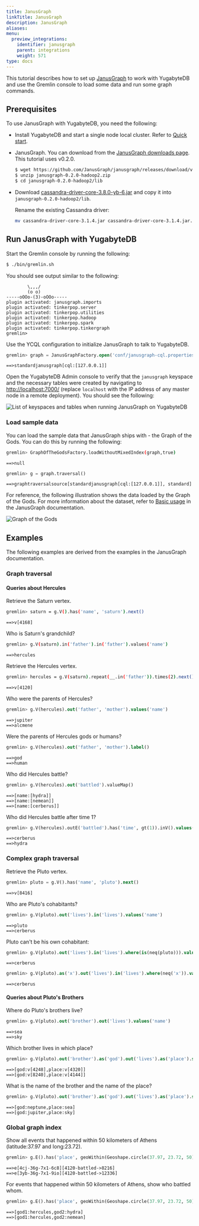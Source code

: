 ```yaml
---
title: JanusGraph
linkTitle: JanusGraph
description: JanusGraph
aliases:
menu:
  preview_integrations:
    identifier: janusgraph
    parent: integrations
    weight: 571
type: docs
---
```


This tutorial describes how to set up [JanusGraph](https://janusgraph.org/) to work with YugabyteDB and use the Gremlin console to load some data and run some graph commands.

## Prerequisites

To use JanusGraph with YugabyteDB, you need the following:

- Install YugabyteDB and start a single node local cluster. Refer to [Quick start](../../quick-start/).
- JanusGraph. You can download from the [JanusGraph downloads page](https://github.com/JanusGraph/janusgraph/releases). This tutorial uses v0.2.0.

  ```sh
  $ wget https://github.com/JanusGraph/janusgraph/releases/download/v0.2.0/janusgraph-0.2.0-hadoop2.zip
  $ unzip janusgraph-0.2.0-hadoop2.zip
  $ cd janusgraph-0.2.0-hadoop2/lib
  ```

- Download [cassandra-driver-core-3.8.0-yb-6.jar](https://repo1.maven.org/maven2/com/yugabyte/cassandra-driver-core/3.8.0-yb-6/cassandra-driver-core-3.8.0-yb-6.jar) and copy it into `janusgraph-0.2.0-hadoop2/lib`.

  Rename the existing Cassandra driver:

  ```sh
  mv cassandra-driver-core-3.1.4.jar cassandra-driver-core-3.1.4.jar.orig
  ```

## Run JanusGraph with YugabyteDB

Start the Gremlin console by running the following:

```sh
$ ./bin/gremlin.sh
```

You should see output similar to the following:

```output
        \,,,/
        (o o)
-----oOOo-(3)-oOOo-----
plugin activated: janusgraph.imports
plugin activated: tinkerpop.server
plugin activated: tinkerpop.utilities
plugin activated: tinkerpop.hadoop
plugin activated: tinkerpop.spark
plugin activated: tinkerpop.tinkergraph
gremlin>
```

Use the YCQL configuration to initialize JanusGraph to talk to YugabyteDB.

```sql
gremlin> graph = JanusGraphFactory.open('conf/janusgraph-cql.properties')
```

```output
==>standardjanusgraph[cql:[127.0.0.1]]
```

Open the YugabyteDB Admin console to verify that the `janusgraph` keyspace and the necessary tables were created by navigating to <http://localhost:7000/> (replace `localhost` with the IP address of any master node in a remote deployment). You should see the following:

![List of keyspaces and tables when running JanusGraph on YugabyteDB](/images/develop/ecosystem-integrations/janusgraph/yb-janusgraph-tables.png)

### Load sample data

You can load the sample data that JanusGraph ships with - the Graph of the Gods. You can do this by running the following:

```sh
gremlin> GraphOfTheGodsFactory.loadWithoutMixedIndex(graph,true)
```

```output
==>null
```

```sql
gremlin> g = graph.traversal()
```

```output
==>graphtraversalsource[standardjanusgraph[cql:[127.0.0.1]], standard]
```

For reference, the following illustration shows the data loaded by the Graph of the Gods. For more information about the dataset, refer to [Basic usage](https://docs.janusgraph.org/getting-started/basic-usage/) in the JanusGraph documentation.

![Graph of the Gods](/images/develop/ecosystem-integrations/janusgraph/graph-of-the-gods-2.png)

## Examples

The following examples are derived from the examples in the JanusGraph documentation.

### Graph traversal

#### Queries about Hercules

Retrieve the Saturn vertex.

```sh
gremlin> saturn = g.V().has('name', 'saturn').next()
```

```output
==>v[4168]
```

Who is Saturn's grandchild?

```sh
gremlin> g.V(saturn).in('father').in('father').values('name')
```

```output
==>hercules
```

Retrieve the Hercules vertex.

```sh
gremlin> hercules = g.V(saturn).repeat(__.in('father')).times(2).next()
```

```output
==>v[4120]
```

Who were the parents of Hercules?

```sql
gremlin> g.V(hercules).out('father', 'mother').values('name')
```

```output
==>jupiter
==>alcmene
```

Were the parents of Hercules gods or humans?

```sql
gremlin> g.V(hercules).out('father', 'mother').label()
```

```output
==>god
==>human
```

Who did Hercules battle?

```sql
gremlin> g.V(hercules).out('battled').valueMap()
```

```output
==>[name:[hydra]]
==>[name:[nemean]]
==>[name:[cerberus]]
```

Who did Hercules battle after time 1?

```sql
gremlin> g.V(hercules).outE('battled').has('time', gt(1)).inV().values('name')
```

```output
==>cerberus
==>hydra
```

### Complex graph traversal

Retrieve the Pluto vertex.

```sql
gremlin> pluto = g.V().has('name', 'pluto').next()
```

```output
==>v[8416]
```

Who are Pluto's cohabitants?

```sql
gremlin> g.V(pluto).out('lives').in('lives').values('name')
```

```output
==>pluto
==>cerberus
```

Pluto can't be his own cohabitant:

```sql
gremlin> g.V(pluto).out('lives').in('lives').where(is(neq(pluto))).values('name')
```

```output
==>cerberus
```

```sql
gremlin> g.V(pluto).as('x').out('lives').in('lives').where(neq('x')).values('name')
```

```output
==>cerberus
```

#### Queries about Pluto's Brothers

Where do Pluto's brothers live?

```sql
gremlin> g.V(pluto).out('brother').out('lives').values('name')
```

```output
==>sea
==>sky
```

Which brother lives in which place?

```sql
gremlin> g.V(pluto).out('brother').as('god').out('lives').as('place').select('god', 'place')
```

```output
==>[god:v[4248],place:v[4320]]
==>[god:v[8240],place:v[4144]]
```

What is the name of the brother and the name of the place?

```sql
gremlin> g.V(pluto).out('brother').as('god').out('lives').as('place').select('god', 'place').by('name')
```

```output
==>[god:neptune,place:sea]
==>[god:jupiter,place:sky]
```

### Global graph index

Show all events that happened within 50 kilometers of Athens (latitude:37.97 and long:23.72).

```sql
gremlin> g.E().has('place', geoWithin(Geoshape.circle(37.97, 23.72, 50)))
```

```output
==>e[4cj-36g-7x1-6c8][4120-battled->8216]
==>e[3yb-36g-7x1-9io][4120-battled->12336]
```

For events that happened within 50 kilometers of Athens, show who battled whom.

```sql
gremlin> g.E().has('place', geoWithin(Geoshape.circle(37.97, 23.72, 50))).as('source').inV().as('god2').select('source').outV().as('god1').select('god1', 'god2').by('name')
```

```output
==>[god1:hercules,god2:hydra]
==>[god1:hercules,god2:nemean]
```
